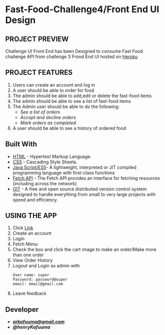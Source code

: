 # Fast-Food-Challenge4/Front End UI Design

## PROJECT PREVIEW
Challenge UI Front End has been Designed to consume Fast Food\
challenge API from challenge 3
Frond End UI hosted on [Heroku](https://ffood-ui.herokuapp.com/UI/signup.html)

## PROJECT FEATURES

1. Users can create an account and log in
2. A user should be able to order for food
3. The admin should be able to add,edit or delete the fast-food items
4. The admin should be able to see a list of fast-food items
5. The Admin user should be able to do the following:
    * _See a list of orders_
    * _Accept and decline orders_
    * _Mark orders as completed_
6. A user should be able to see a history of ordered food

## Built With

* [HTML](https://www.w3.org/html/) - Hypertext Markup Language.
* [CSS](https://www.w3.org/Style/CSS/Overview.en.html) - Cascading Style Sheets.
* [Java Script/ES5](https://developer.mozilla.org/bm/docs/Web/JavaScript)- A lightweight, interpreted or JIT compiled programming language with first-class functions
* [Fetch API](https://pip.pypa.io/en/stable/installing/) - The Fetch API provides an interface for fetching resources (including across the network)
* [GIT](https://git-scm.com/) - A free and open source distributed version control system designed to handle everything from small to very large projects with speed and efficiency.

## USING THE APP

1. Click [Link](https://ffood-ui.herokuapp.com/UI/signup.html)
2. Create an account
3. Login
4. Fetch Menu
5. Check the box and click the cart image to make an order/Make more than one order
6. View Order History
7. Logout and Login as admin with 
    ```
    User name: super
    Password: password@super
    email: email@gmail.com
    ```
8. Leave feedback

## Developer
- _**arkafuuma@gmail.com**_
- _**@henryKafuuma**_
